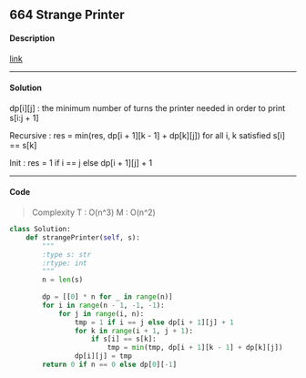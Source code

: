 ## 664 Strange Printer

#### Description

[link](https://leetcode.com/problems/strange-printer/description/)

---

#### Solution

dp[i][j] : the minimum number of turns the printer needed in order to print s[i:j + 1]

Recursive : res = min(res, dp[i + 1][k - 1] + dp[k][j]) for all i, k satisfied s[i] == s[k]

Init : res = 1 if i == j else dp[i + 1][j] + 1 

---

#### Code

> Complexity  T : O(n^3)   M : O(n^2)

```py
class Solution:
    def strangePrinter(self, s):
        """
        :type s: str
        :rtype: int
        """
        n = len(s)
        
        dp = [[0] * n for _ in range(n)]
        for i in range(n - 1, -1, -1):
            for j in range(i, n):
                tmp = 1 if i == j else dp[i + 1][j] + 1
                for k in range(i + 1, j + 1):
                    if s[i] == s[k]:
                        tmp = min(tmp, dp[i + 1][k - 1] + dp[k][j])
                dp[i][j] = tmp
        return 0 if n == 0 else dp[0][-1]
```